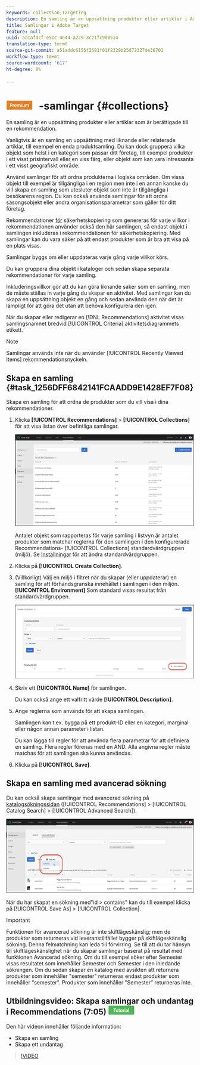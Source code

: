 ```yaml
---
keywords: collection;Targeting
description: En samling är en uppsättning produkter eller artiklar i Adobe Target som är berättigade till en rekommendation.
title: Samlingar i Adobe Target
feature: null
uuid: aa1afdcf-e51c-4e44-a229-3c21fc9d0514
translation-type: tm+mt
source-git-commit: a51addc6155f2681f01f2329b25d72327de36701
workflow-type: tm+mt
source-wordcount: '617'
ht-degree: 0%

---
```



# ![PREMIUM](/help/assets/premium.png) -samlingar {#collections}

En samling är en uppsättning produkter eller artiklar som är berättigade till en rekommendation.

Vanligtvis är en samling en uppsättning med liknande eller relaterade artiklar, till exempel en enda produktsamling. Du kan dock gruppera vilka objekt som helst i en kategori som passar ditt företag, till exempel produkter i ett visst prisintervall eller en viss färg, eller objekt som kan vara intressanta i ett visst geografiskt område.

Använd samlingar för att ordna produkterna i logiska områden. Om vissa objekt till exempel är tillgängliga i en region men inte i en annan kanske du vill skapa en samling som utesluter objekt som inte är tillgängliga i besökarens region. Du kan också använda samlingar för att ordna säsongsobjekt eller andra organisationsparametrar som gäller för ditt företag.

Rekommendationer [för](/help/c-recommendations/c-algorithms/backup-recs.md) säkerhetskopiering som genereras för varje villkor i rekommendationen använder också den här samlingen, så endast objekt i samlingen inkluderas i rekommendationen för säkerhetskopiering. Med samlingar kan du vara säker på att endast produkter som är bra att visa på en plats visas.

Samlingar byggs om eller uppdateras varje gång varje villkor körs.

Du kan gruppera dina objekt i kataloger och sedan skapa separata rekommendationer för varje samling.

Inkluderingsvillkor gör att du kan göra liknande saker som en samling, men de måste ställas in varje gång du skapar en aktivitet. Med samlingar kan du skapa en uppsättning objekt en gång och sedan använda den när det är lämpligt för att göra det utan att behöva konfigurera den igen.

När du skapar eller redigerar en [!DNL Recommendations] aktivitet visas samlingsnamnet bredvid [!UICONTROL Criteria] aktivitetsdiagrammets etikett.

>[!NOTE]
>
>Samlingar används inte när du använder [!UICONTROL Recently Viewed Items] rekommendationsnyckeln.

## Skapa en samling {#task_1256DFF6842141FCAADD9E1428EF7F08}

Skapa en samling för att ordna de produkter som du vill visa i dina rekommendationer.

1. Klicka **[!UICONTROL Recommendations]** > **[!UICONTROL Collections]** för att visa listan över befintliga samlingar.

   ![Samlingslista](assets/collections_list.png)

   Antalet objekt som rapporteras för varje samling i listvyn är antalet produkter som matchar reglerna för den samlingen i den konfigurerade Recommendations- [!UICONTROL Collections] standardvärdgruppen [](/help/administrating-target/hosts.md) (miljö). Se [Inställningar](../../c-recommendations/plan-implement.md#concept_C1E1E2351413468692D6C21145EF0B84) för att ändra standardvärdgruppen.

1. Klicka på **[!UICONTROL Create Collection]**.

1. (Villkorligt) Välj en miljö i filtret när du skapar (eller uppdaterar) en samling för att förhandsgranska innehållet i samlingen i den miljön. **[!UICONTROL Environment]** Som standard visas resultat från standardvärdgruppen.

   ![Skapa samling](/help/c-recommendations/c-products/assets/CreateCollection.png)

1. Skriv ett **[!UICONTROL Name]** för samlingen.

   Du kan också ange ett valfritt värde **[!UICONTROL Description]**.

1. Ange reglerna som används för att skapa samlingen.

   Samlingen kan t.ex. bygga på ett produkt-ID eller en kategori, marginal eller någon annan parameter i listan.

   Du kan lägga till regler för att använda flera parametrar för att definiera en samling. Flera regler förenas med en AND. Alla angivna regler måste matchas för att samlingen ska kunna användas.

1. Klicka på **[!UICONTROL Save]**.

## Skapa en samling med avancerad sökning

Du kan också skapa samlingar med avancerad sökning på [katalogsökningssidan](/help/c-recommendations/c-products/catalog-search.md) ([!UICONTROL Recommendations] > [!UICONTROL Catalog Search] > [!UICONTROL Advanced Search]).

![Dialogrutan Spara som](/help/c-recommendations/c-products/assets/save-as-dialog.png)

När du har skapat en sökning med&quot;id > contains&quot; kan du till exempel klicka på [!UICONTROL Save As] > [!UICONTROL Collection].

>[!IMPORTANT]
>
>Funktionen för avancerad sökning är inte skiftlägeskänslig; men de produkter som returneras vid leveranstillfället bygger på skiftlägeskänslig sökning. Denna felmatchning kan leda till förvirring. Se till att du tar hänsyn till skiftlägeskänslighet när du skapar samlingar baserat på resultat med funktionen Avancerad sökning. Om du till exempel söker efter Semester visas resultatet som innehåller Semester och Semester i den inledande sökningen. Om du sedan skapar en katalog med avsikten att returnera produkter som innehåller &quot;semester&quot; returneras endast produkter som innehåller &quot;semester&quot;. Produkter som innehåller &quot;Semester&quot; returneras inte.

## Utbildningsvideo: Skapa samlingar och undantag i Recommendations (7:05) ![självstudiemärke](/help/assets/tutorial.png)

Den här videon innehåller följande information:

* Skapa en samling
* Skapa ett undantag

>[!VIDEO](https://video.tv.adobe.com/v/27689)